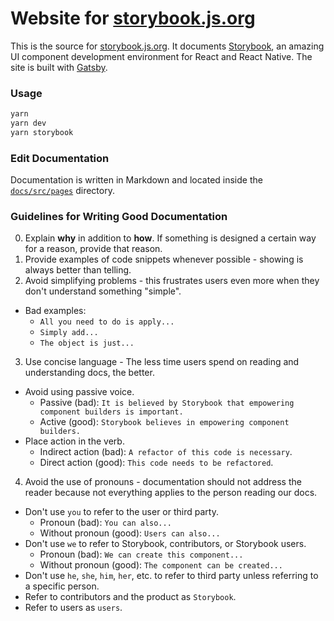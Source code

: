 # Website for [storybook.js.org](https://storybook.js.org)

This is the source for [storybook.js.org](https://storybook.js.org). It documents [Storybook](https://github.com/storybooks/storybook), an amazing UI component development environment for React and React Native. The site is built with [Gatsby](https://github.com/gatsbyjs/gatsby).

### Usage

```sh
yarn
yarn dev
yarn storybook
```

### Edit Documentation

Documentation is written in Markdown and located inside the [`docs/src/pages`](https://github.com/storybooks/storybook/tree/master/docs/src/pages) directory.

### Guidelines for Writing Good Documentation

0. Explain **why** in addition to **how**. If something is designed a certain way for a reason, provide that reason.
1. Provide examples of code snippets whenever possible - showing is always better than telling.
2. Avoid simplifying problems - this frustrates users even more when they don't understand something "simple".
* Bad examples:
  - `All you need to do is apply...`
  - `Simply add...`
  - `The object is just...`
3. Use concise language - The less time users spend on reading and understanding docs, the better.
* Avoid using passive voice.
  - Passive (bad): `It is believed by Storybook that empowering component builders is important.`
  - Active (good): `Storybook believes in empowering component builders.`
* Place action in the verb.
  - Indirect action (bad): `A refactor of this code is necessary`.
  - Direct action (good): `This code needs to be refactored`.
4. Avoid the use of pronouns - documentation should not address the reader because not everything applies to the person reading our docs.
* Don't use `you` to refer to the user or third party.
  - Pronoun (bad): `You can also...`
  - Without pronoun (good): `Users can also...`
* Don't use `we` to refer to Storybook, contributors, or Storybook users.
  - Pronoun (bad): `We can create this component...`
  - Without pronoun (good): `The component can be created...`
* Don't use `he`, `she`, `him`, `her`, etc. to refer to third party unless referring to a specific person.
* Refer to contributors and the product as `Storybook`.
* Refer to users as `users`.
